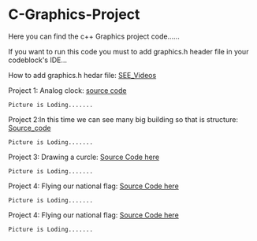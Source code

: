 # C-Graphics-Project
Here you can find the c++ Graphics project code......  

If you want to run this code you must to add graphics.h header file in your codeblock's IDE...

How to add graphics.h hedar file: [SEE_Videos](https://youtu.be/c7mJ0Qh9Dpk)


Project 1: Analog clock: [source code](https://github.com/me-badsha/C-Graphics-Project/blob/main/All%20Graphics%20Project%20Code/Analog%20clock.cpp)

    Picture is Loding.......

Project 2:In this time we can see many big building so that is structure: [Source_code](https://github.com/me-badsha/C-Graphics-Project/blob/main/All%20Graphics%20Project%20Code/Building.cpp)

    Picture is Loding.......

Project 3: Drawing a curcle: [Source Code here](https://github.com/me-badsha/C-Graphics-Project/blob/main/All%20Graphics%20Project%20Code/Draw%20a%20circle.cpp)

    Picture is Loding.......

Project 4: Flying our national flag: [Source Code here](https://github.com/me-badsha/C-Graphics-Project/blob/main/All%20Graphics%20Project%20Code/Flying%20the%20flag.cpp)

    Picture is Loding.......

Project 4: Flying our national flag: [Source Code here](https://github.com/me-badsha/C-Graphics-Project/blob/main/All%20Graphics%20Project%20Code/Flying%20the%20flag.cpp)

    Picture is Loding.......

